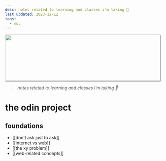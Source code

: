 ```yaml
---
desc: notes related to learning and classes i'm taking 🌱
last updated: 2023-12-12
tags:
  - moc
---
```

<img style="height: 150px; width: 100%; object-fit: cover; box-shadow: 1px 2px 3px rgba(0,0,0,.5);" src="https://64.media.tumblr.com/ef4a24260f0606beaf9ab344c22e24e2/e3a833691b4de27b-ac/s500x750/f60b4518f9008339bc4af780a67245feead03c25.gifv">

> *notes related to learning and classes i'm taking 🌱*

# the odin project

## foundations
- [[don't ask just to ask]]
- [[internet vs web]]
- [[the xy problem]]
- [[web-related concepts]]